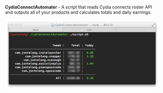 **CydiaConnectAutomater** - A script that reads Cydia connects roster API and outputs all of your products and calculates totals and daily earnings. 

![](CydiaConnectAutomater.png)